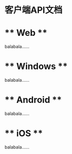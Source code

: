 # 客户端API文档

<!-- tabs:start -->

# ** Web **

balabala……  

# ** Windows **

balabala……  

# ** Android **

balabala……  

# ** iOS **

balabala……  

<!-- tabs:end -->

